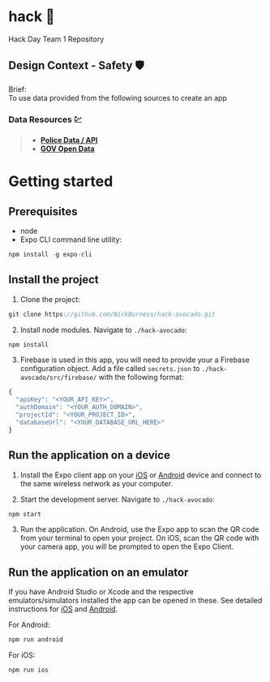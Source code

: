 # hack :avocado:

Hack Day Team 1 Repository

## Design Context - Safety :shield:

Brief:  
To use data provided from the following sources to create an app

### Data Resources :chart:

> - **[Police Data / API](https://data.police.uk/docs/)**
> - **[GOV Open Data](https://data.gov.uk/)**

# Getting started

## Prerequisites

- node
- Expo CLI command line utility:

```js
npm install -g expo-cli
```

## Install the project

1. Clone the project:

```js
git clone https://github.com/NickBurness/hack-avocado.git
```

2. Install node modules. Navigate to `./hack-avocado`:

```js
npm install
```

3. Firebase is used in this app, you will need to provide your a Firebase configuration object. Add a file called `secrets.json` to `./hack-avocado/src/firebase/` with the following format:

```js
{
  "apiKey": "<YOUR_API_KEY>",
  "authDomain": "<YOUR_AUTH_DOMAIN>",
  "projectId": "<YOUR_PROJECT_ID>",
  "databaseUrl": "<YOUR_DATABASE_URL_HERE>"
}
```

## Run the application on a device

1. Install the Expo client app on your [iOS](https://apps.apple.com/gb/app/expo-client/id982107779) or [Android](https://play.google.com/store/apps/details?id=host.exp.exponent&hl=en_GB) device and connect to the same wireless network as your computer.

2. Start the development server. Navigate to `./hack-avocado`:

```js
npm start
```

3. Run the application.
   On Android, use the Expo app to scan the QR code from your terminal to open your project.
   On iOS, scan the QR code with your camera app, you will be prompted to open the Expo Client.

## Run the application on an emulator

If you have Android Studio or Xcode and the respective emulators/simulators installed the app can be opened in these. See detailed instructions for [iOS](https://docs.expo.io/workflow/ios-simulator/) and [Android](https://docs.expo.io/workflow/android-studio-emulator/).

For Android:

```js
npm run android
```

For iOS:

```js
npm run ios
```
